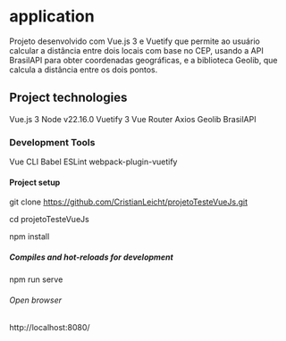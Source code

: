 # application

Projeto desenvolvido com Vue.js 3 e Vuetify que permite ao usuário calcular a distância entre dois locais com base no CEP, usando a API BrasilAPI para obter coordenadas geográficas, e a biblioteca Geolib, que calcula a distância entre os dois pontos.


## Project technologies

Vue.js 3
Node v22.16.0
Vuetify 3
Vue Router
Axios
Geolib
BrasilAPI

### Development Tools

Vue CLI
Babel
ESLint
webpack-plugin-vuetify

#### Project setup

git clone https://github.com/CristianLeicht/projetoTesteVueJs.git

cd projetoTesteVueJs

npm install


##### Compiles and hot-reloads for development
npm run serve

###### Open browser

http://localhost:8080/
